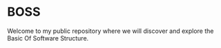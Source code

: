 # BOSS
Welcome to my public repository where we will discover and explore the Basic Of Software Structure.
